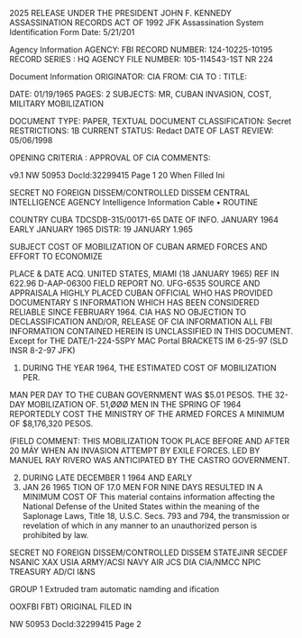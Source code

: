 2025 RELEASE UNDER THE PRESIDENT JOHN F. KENNEDY ASSASSINATION RECORDS ACT OF 1992
JFK Assassination System
Identification Form
Date: 5/21/201

Agency Information
AGENCY: FBI
RECORD NUMBER: 124-10225-10195
RECORD SERIES : HQ
AGENCY FILE NUMBER: 105-114543-1ST NR 224

Document Information
ORIGINATOR: CIA
FROM: CIA
TO : 
TITLE:

DATE: 01/19/1965
PAGES: 2
SUBJECTS: MR, CUBAN INVASION, COST, MILITARY MOBILIZATION

DOCUMENT TYPE: PAPER, TEXTUAL DOCUMENT
CLASSIFICATION: Secret
RESTRICTIONS: 1B
CURRENT STATUS: Redact
DATE OF LAST REVIEW: 05/06/1998

OPENING CRITERIA : APPROVAL OF CIA
COMMENTS:

v9.1
NW 50953 DocId:32299415 Page 1
20
When Filled Ini

SECRET
NO FOREIGN DISSEM/CONTROLLED DISSEM
CENTRAL INTELLIGENCE AGENCY
Intelligence Information Cable • ROUTINE

COUNTRY CUBA TDCSDB-315/00171-65
DATE OF
INFO. JANUARY 1964 EARLY JANUARY 1965 DISTR: 19 JANUARY 1.965

SUBJECT
COST OF MOBILIZATION OF CUBAN ARMED FORCES
AND EFFORT TO ECONOMIZE

PLACE &
DATE ACQ. UNITED STATES, MIAMI (18 JANUARY 1965) REF IN 622.96
D-AAP-06300
FIELD REPORT NO. UFG-6535
SOURCE
AND
APPRAISALA HIGHLY PLACED CUBAN OFFICIAL WHO HAS PROVIDED DOCUMENTARY S
INFORMATION WHICH HAS BEEN CONSIDERED RELIABLE SINCE FEBRUARY
1964.
CIA HAS NO OBJECTION TO
DECLASSIFICATION AND/OR,
RELEASE OF CIA INFORMATION ALL FBI INFORMATION CONTAINED 
HEREIN IS UNCLASSIFIED
IN THIS DOCUMENT. Except for THE DATE/1-224-5SPY MAC Portal
BRACKETS IM 6-25-97
(SLD INSR 8-2-97 JFK)
1. DURING THE YEAR 1964, THE ESTIMATED COST OF MOBILIZATION PER.

MAN PER DAY TO THE CUBAN GOVERNMENT WAS $5.01 PESOS. THE 32-DAY
MOBILIZATION OF. 51,ØØØ MEN IN THE SPRING OF 1964 REPORTEDLY COST
THE MINISTRY OF THE ARMED FORCES A MINIMUM OF $8,176,320 PESOS.

(FIELD COMMENT: THIS MOBILIZATION TOOK PLACE BEFORE AND AFTER 20
MÁY WHEN AN INVASION ATTEMPT BY EXILE FORCES. LED BY MANUEL RAY RIVERO
WAS ANTICIPATED BY THE CASTRO GOVERNMENT.

2. DURING LATE DECEMBER 1 1964 AND EARLY
19. JAN 26 1965
TION OF 17.0 MEN FOR NINE DAYS RESULTED IN A MINIMUM COST OF
This material contains information affecting the National Defense of the United States within the meaning of the Saplonage
Laws, Title 18, U.S.C. Secs. 793 and 794, the transmission or revelation of which in any manner to an unauthorized person is
prohibited by law.

SECRET
NO FOREIGN DISSEM/CONTROLLED DISSEM
STATEJINR
SECDEF NSANIC XAX USIA ARMY/ACSI NAVY AIR JCS DIA
CIA/NMCC NPIC
TREASURY AD/CI I&NS

GROUP 1
Extruded tram automatic
namding and
ification

OOXFBI FBT)
ORIGINAL FILED IN

NW 50953 DocId:32299415 Page 2
